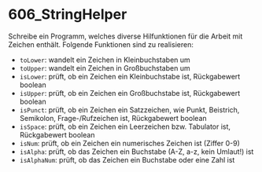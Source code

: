 # 606_StringHelper

Schreibe ein Programm, welches diverse Hilfunktionen für die Arbeit mit Zeichen enthält. Folgende Funktionen sind zu realisieren:
- `toLower`: wandelt ein Zeichen in Kleinbuchstaben um
- `toUpper`: wandelt ein Zeichen in Großbuchstaben um
- `isLower`: prüft, ob ein Zeichen ein Kleinbuchstabe ist, Rückgabewert boolean
- `isUpper`: prüft, ob ein Zeichen ein Großbuchstabe ist, Rückgabewert boolean
- `isPunct`: prüft, ob ein Zeichen ein Satzzeichen, wie Punkt, Beistrich, Semikolon, Frage-/Rufzeichen ist, Rückgabewert boolean
- `isSpace`: prüft, ob ein Zeichen ein Leerzeichen bzw. Tabulator ist, Rückgabewert boolean
- `isNum`: prüft, ob ein Zeichen ein numerisches Zeichen ist (Ziffer 0-9)
- `isAlpha`: prüft, ob das Zeichen ein Buchstabe (A-Z, a-z, kein Umlaut!) ist
- `isAlphaNum`: prüft, ob das Zeichen ein Buchstabe oder eine Zahl ist
